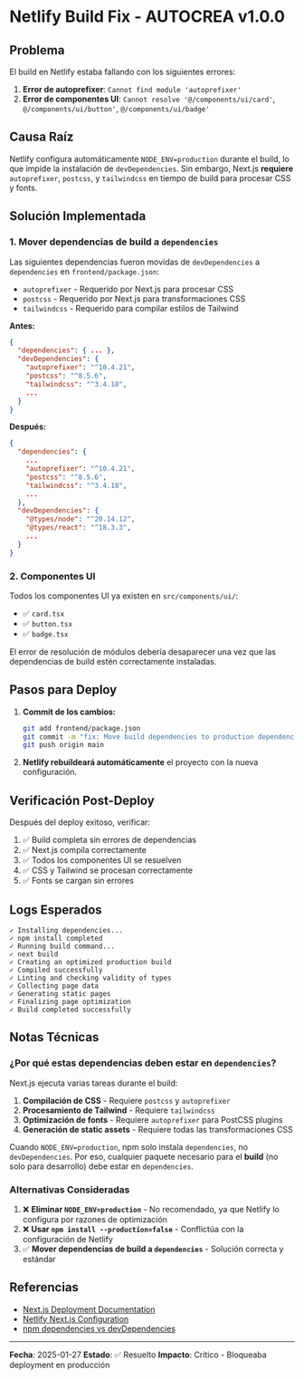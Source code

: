 # Netlify Build Fix - AUTOCREA v1.0.0

## Problema

El build en Netlify estaba fallando con los siguientes errores:

1. **Error de autoprefixer**: `Cannot find module 'autoprefixer'`
2. **Error de componentes UI**: `Cannot resolve '@/components/ui/card'`, `@/components/ui/button'`, `@/components/ui/badge'`

## Causa Raíz

Netlify configura automáticamente `NODE_ENV=production` durante el build, lo que impide la instalación de `devDependencies`. Sin embargo, Next.js **requiere** `autoprefixer`, `postcss`, y `tailwindcss` en tiempo de build para procesar CSS y fonts.

## Solución Implementada

### 1. Mover dependencias de build a `dependencies`

Las siguientes dependencias fueron movidas de `devDependencies` a `dependencies` en `frontend/package.json`:

- `autoprefixer` - Requerido por Next.js para procesar CSS
- `postcss` - Requerido por Next.js para transformaciones CSS
- `tailwindcss` - Requerido para compilar estilos de Tailwind

**Antes:**
```json
{
  "dependencies": { ... },
  "devDependencies": {
    "autoprefixer": "^10.4.21",
    "postcss": "^8.5.6",
    "tailwindcss": "^3.4.18",
    ...
  }
}
```

**Después:**
```json
{
  "dependencies": {
    ...
    "autoprefixer": "^10.4.21",
    "postcss": "^8.5.6",
    "tailwindcss": "^3.4.18",
    ...
  },
  "devDependencies": {
    "@types/node": "^20.14.12",
    "@types/react": "^18.3.3",
    ...
  }
}
```

### 2. Componentes UI

Todos los componentes UI ya existen en `src/components/ui/`:
- ✅ `card.tsx`
- ✅ `button.tsx`
- ✅ `badge.tsx`

El error de resolución de módulos debería desaparecer una vez que las dependencias de build estén correctamente instaladas.

## Pasos para Deploy

1. **Commit de los cambios:**
   ```bash
   git add frontend/package.json
   git commit -m "fix: Move build dependencies to production dependencies for Netlify"
   git push origin main
   ```

2. **Netlify rebuildeará automáticamente** el proyecto con la nueva configuración.

## Verificación Post-Deploy

Después del deploy exitoso, verificar:

1. ✅ Build completa sin errores de dependencias
2. ✅ Next.js compila correctamente
3. ✅ Todos los componentes UI se resuelven
4. ✅ CSS y Tailwind se procesan correctamente
5. ✅ Fonts se cargan sin errores

## Logs Esperados

```
✓ Installing dependencies...
✓ npm install completed
✓ Running build command...
✓ next build
✓ Creating an optimized production build
✓ Compiled successfully
✓ Linting and checking validity of types
✓ Collecting page data
✓ Generating static pages
✓ Finalizing page optimization
✓ Build completed successfully
```

## Notas Técnicas

### ¿Por qué estas dependencias deben estar en `dependencies`?

Next.js ejecuta varias tareas durante el build:

1. **Compilación de CSS** - Requiere `postcss` y `autoprefixer`
2. **Procesamiento de Tailwind** - Requiere `tailwindcss`
3. **Optimización de fonts** - Requiere `autoprefixer` para PostCSS plugins
4. **Generación de static assets** - Requiere todas las transformaciones CSS

Cuando `NODE_ENV=production`, npm solo instala `dependencies`, no `devDependencies`. Por eso, cualquier paquete necesario para el **build** (no solo para desarrollo) debe estar en `dependencies`.

### Alternativas Consideradas

1. ❌ **Eliminar `NODE_ENV=production`** - No recomendado, ya que Netlify lo configura por razones de optimización
2. ❌ **Usar `npm install --production=false`** - Conflictúa con la configuración de Netlify
3. ✅ **Mover dependencias de build a `dependencies`** - Solución correcta y estándar

## Referencias

- [Next.js Deployment Documentation](https://nextjs.org/docs/deployment)
- [Netlify Next.js Configuration](https://docs.netlify.com/frameworks/next-js/overview/)
- [npm dependencies vs devDependencies](https://docs.npmjs.com/specifying-dependencies-and-devdependencies-in-a-package-json-file)

---

**Fecha**: 2025-01-27
**Estado**: ✅ Resuelto
**Impacto**: Crítico - Bloqueaba deployment en producción
